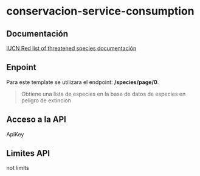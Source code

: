 # conservacion-service-consumption

## Documentación
[IUCN Red list of threatened species documentación](http://apiv3.iucnredlist.org/api/v3/docs)
## Enpoint
Para este template se utilizara el endpoint: **/species/page/0**.
> Obtiene una lista de especies en la base de datos de especies en peligro de extincion
## Acceso a la API
ApiKey
## Limites API
not limits